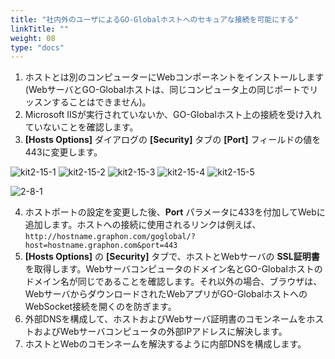 ```yaml
---
title: "社内外のユーザによるGO-Globalホストへのセキュアな接続を可能にする"
linkTitle: ""
weight: 08
type: "docs"
---
```


1. ホストとは別のコンピューターにWebコンポーネントをインストールします(WebサーバとGO-Globalホストは、同じコンピュータ上の同じポートでリッスンすることはできません)。
2. Microsoft IISが実行されていないか、GO-Globalホスト上の接続を受け入れていないことを確認します。
3. **[Hosts Options]** ダイアログの **[Security]** タブの **[Port]** フィールドの値を443に変更します。

![kit2-15-1](/img/kit2-15-1.png)
![kit2-15-2](/img/kit2-15-2.png)
![kit2-15-3](/img/kit2-15-3.png)
![kit2-15-4](/img/kit2-15-4.png)
![kit2-15-5](/img/kit2-15-5.png)

![2-8-1](/img/2-8-1.png)

4. ホストポートの設定を変更した後、**Port** パラメータに433を付加してWebに追加します。ホストへの接続に使用されるリンクは例えば、`http://hostname.graphon.com/goglobal/?host=hostname.graphon.com&port=443`
5. **[Hosts Options]** の **[Security]** タブで、ホストとWebサーバの **SSL証明書** を取得します。Webサーバコンピュータのドメイン名とGO-Globalホストのドメイン名が同じであることを確認します。それ以外の場合、ブラウザは、WebサーバからダウンロードされたWebアプリがGO-GlobalホストへのWebSocket接続を開くのを防ぎます。
6. 外部DNSを構成して、ホストおよびWebサーバ証明書のコモンネームをホストおよびWebサーバコンピュータの外部IPアドレスに解決します。
7. ホストとWebのコモンネームを解決するように内部DNSを構成します。